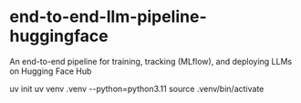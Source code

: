# end-to-end-llm-pipeline-huggingface
An end-to-end pipeline for training, tracking (MLflow), and deploying LLMs on Hugging Face Hub

uv init
uv venv .venv --python=python3.11
source .venv/bin/activate

